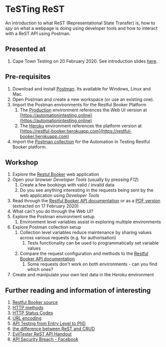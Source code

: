 # TeSTing ReST

An introduction to what ReST (Representational State Transfer) is, how to *spy* on what a webpage is doing using developer tools and how to interact with a ReST API using Postman.

## Presented at

1. Cape Town Testing on 20 February 2020.  See introduction slides [here](https://docs.google.com/presentation/d/1rm6JOM9raAK0IwLxpDb6CVC2qc-cZ1KVfBKq1GT6ZhU/edit?usp=sharing).

## Pre-requisites

1. Download and install [Postman](https://www.postman.com/).  Its available for Windows, Linux and Mac.
1. Open Postman and create a new workspace (or use an existing one).
1. Import the Postman environments for the Restful Booker Platform
   1. The [Production](postman/production.postman_environment.json) environment references the Web UI version at [https://automationintesting.online](https://automationintesting.online)
   1. The [Heroku](postman/heroku.postman_environment.json) environment references the platform version at [https://restful-booker.herokuapp.com](https://restful-booker.herokuapp.com)
1. Import the [Postman collection](postman/restful-booker.postman_collection.json) for the Automation In Testing Restful Booker platform.

## Workshop

1. Explore the [Restul Booker](https://automationintesting.online) web application
1. Open your browser *Developer Tools* (usually by pressing *F12*)
   1. Create a few bookings with valid / invalid data
   1. Do you see anything interesting in the requests being sent by the web application using *Developer Tools*
1. Read through the [Restful Booker API documentation](https://restful-booker.herokuapp.com/apidoc/index.html) or as a [PDF version](restful-booker/restful-booker-platform-api-documentation.pdf) (extracted on 17 February 2020)
1. What can't you do through the Web UI?
1. Explore the Postman environment setup
   1. Environment level variables assist in exploring multiple environments
1. Explore Postman collection setup
   1. Collection level variables reduce maintenance by sharing values across various requests (e.g. for authorisation)
      1. Tests functionality can be used to programmatically set variable values
   1. Compare the request configuration and methods to the [Restful Booker API documentation](https://restful-booker.herokuapp.com/apidoc/index.html)
      1. Some requests don't work on both environments - can you find which ones?
1. Create and manipulate your own test data in the *Heroku* environment

## Further reading and information of interesting

1. [Restful Booker source](https://github.com/mwinteringham/restful-booker-platform)
1. [HTTP methods](https://restfulapi.net/http-methods/)
1. [HTTP Status Codes](https://en.wikipedia.org/wiki/List_of_HTTP_status_codes)
1. [URL encoding](https://www.w3schools.com/tags/ref_urlencode.ASP)
1. [API Testing from Entry Level to PhD](https://www.youtube.com/watch?v=KfQ95yLi58Y)
1. [the difference between ReST and CRUD](https://softwareengineering.stackexchange.com/questions/120716/difference-between-rest-and-crud)
1. [EvilTester ReST API Handout](https://www.compendiumdev.co.uk/downloads/workshops/htwtw/rest-apis-handout.pdf)
1. [API Security Breach - Facebook](https://www.helpnetsecurity.com/2020/02/17/api-security-facebook-breach/)
